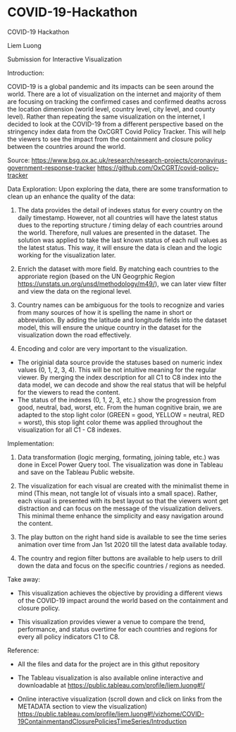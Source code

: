 # COVID-19-Hackathon

COVID-19 Hackathon

Liem Luong

Submission for Interactive Visualization

Introduction:

COVID-19 is a global pandemic and its impacts can be seen around the world. There are a lot of visualization on the internet and majority of them are focusing on tracking the confirmed cases and confirmed deaths across the location dimension (world level, country level, city level, and county level). Rather than repeating the same visualization on the internet, I decided to look at the COVID-19 from a different perspective based on the stringency index data from the OxCGRT Covid Policy Tracker. This will help the viewers to see the impact from the containment and closure policy between the countries around the world.

Source:
https://www.bsg.ox.ac.uk/research/research-projects/coronavirus-government-response-tracker
https://github.com/OxCGRT/covid-policy-tracker

Data Exploration:
Upon exploring the data, there are some transformation to clean up an enhance the quality of the data:
1. The data provides the detail of indexes status for every country on the daily timestamp. However, not all countries will have the latest status dues to the reporting structure / timing delay of each countries around the world. Therefore, null values are presented in the dataset. The solution was applied to take the last known status of each null values as the latest status. This way, it will ensure the data is clean and the logic working for the visualization later.

2. Enrich the dataset with more field. By matching each countries to the approriate region (based on the UN Geogrphic Region
   https://unstats.un.org/unsd/methodology/m49/), we can later view filter and view the data on the regional level.
    
3. Country names can be ambiguous for the tools to recognize and varies from many sources of how it is spelling the name in short or abbreviation. By adding the latitude and longitude fields into the dataset model, this will ensure the unique country in the dataset for the visualization down the road effectively.

4. Encoding and color are very important to the visualization. 
- The originial data source provide the statuses based on numeric index values (0, 1, 2, 3, 4). This will be not intuitive meaning for the regular viewer. By merging the index description for all C1 to C8 index into the data model, we can decode and show the real status that will be helpful for the viewers to read the content.
- The status of the indexes (0, 1, 2, 3, etc.) show the progression from good, neutral, bad, worst, etc. From the human cognitive brain, we are adapted to the stop light color (GREEN = good, YELLOW = neutral, RED = worst), this stop light color theme was applied throughout the visualization for all C1 - C8 indexes. 

Implementation:
1. Data transformation (logic merging, formating, joining table, etc.) was done in Excel Power Query tool. The visualization was done in Tableau and save on the Tableau Public website. 

2. The visualization for each visual are created with the minimalist theme in mind (This mean, not tangle lot of visuals into a small space). Rather, each visual is presented with its best layout so that the viewers wont get distraction and can focus on the message of the visualization delivers. This minimal theme enhance the simplicity and easy navigation around the content.

3. The play button on the right hand side is available to see the time series animation over time from Jan 1st 2020 till the latest data available today. 

4. The country and region filter buttons are available to help users to drill down the data and focus on the specific countries / regions as needed.

Take away:
- This visualization achieves the objective by providing a different views of the COVID-19 impact around the world based on the containment and closure policy.

- This visualization provides viewer a venue to compare the trend, performance, and status overtime for each countries and regions for every all policy indicators C1 to C8. 

Reference:
- All the files and data for the project are in this githut repository

- The Tableau visualization is also available online interactive and downloadable at https://public.tableau.com/profile/liem.luong#!/

- Online interactive visualization (scroll down and click on links from the METADATA section to view the visualization)
  https://public.tableau.com/profile/liem.luong#!/vizhome/COVID-19ContainmentandClosurePoliciesTimeSeries/Introduction

